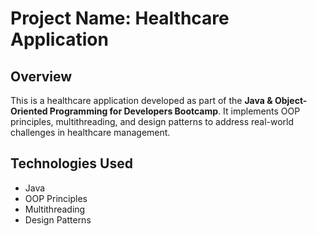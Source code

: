 # Project Name: Healthcare Application

## Overview
This is a healthcare application developed as part of the **Java & Object-Oriented Programming for Developers Bootcamp**. It implements OOP principles, multithreading, and design patterns to address real-world challenges in healthcare management.


## Technologies Used
- Java
- OOP Principles
- Multithreading
- Design Patterns

